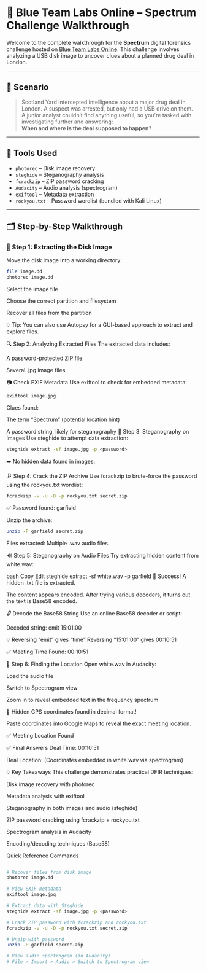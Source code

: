 # 🧪 Blue Team Labs Online – Spectrum Challenge Walkthrough

Welcome to the complete walkthrough for the **Spectrum** digital forensics challenge hosted on [Blue Team Labs Online](https://blueteamlabs.online). This challenge involves analyzing a USB disk image to uncover clues about a planned drug deal in London.

---

## 🧠 Scenario

> Scotland Yard intercepted intelligence about a major drug deal in London. A suspect was arrested, but only had a USB drive on them.  
> A junior analyst couldn’t find anything useful, so you're tasked with investigating further and answering:  
> **When and where is the deal supposed to happen?**

---

## 🔧 Tools Used

- `photorec` – Disk image recovery
- `steghide` – Steganography analysis
- `fcrackzip` – ZIP password cracking
- `Audacity` – Audio analysis (spectrogram)
- `exiftool` – Metadata extraction
- `rockyou.txt` – Password wordlist (bundled with Kali Linux)

---

## 🗂 Step-by-Step Walkthrough

### 📁 Step 1: Extracting the Disk Image

Move the disk image into a working directory:

```bash
file image.dd
photorec image.dd
```
Select the image file

Choose the correct partition and filesystem

Recover all files from the partition

💡 Tip: You can also use Autopsy for a GUI-based approach to extract and explore files.

🔍 Step 2: Analyzing Extracted Files
The extracted data includes:

A password-protected ZIP file

Several .jpg image files

📷 Check EXIF Metadata
Use exiftool to check for embedded metadata:
```bash
exiftool image.jpg
```
Clues found:

The term “Spectrum” (potential location hint)

A password string, likely for steganography
🔐 Step 3: Steganography on Images
Use steghide to attempt data extraction:
```bash
steghide extract -sf image.jpg -p <password>
```
➡️ No hidden data found in images.

🗜 Step 4: Crack the ZIP Archive
Use fcrackzip to brute-force the password using the rockyou.txt wordlist:
```bash
fcrackzip -v -u -D -p rockyou.txt secret.zip
```
✅ Password found: garfield

Unzip the archive:
```bash
unzip -P garfield secret.zip
```
Files extracted: Multiple .wav audio files.

🔊 Step 5: Steganography on Audio Files
Try extracting hidden content from white.wav:

bash
Copy
Edit
steghide extract -sf white.wav -p garfield
🎉 Success! A hidden .txt file is extracted.

The content appears encoded. After trying various decoders, it turns out the text is Base58 encoded.

🔓 Decode the Base58 String
Use an online Base58 decoder or script:

Decoded string:
emit 15:01:00

💡 Reversing “emit” gives “time”
Reversing “15:01:00” gives 00:10:51

✅ Meeting Time Found: 00:10:51

📍 Step 6: Finding the Location
Open white.wav in Audacity:

Load the audio file

Switch to Spectrogram view

Zoom in to reveal embedded text in the frequency spectrum

📌 Hidden GPS coordinates found in decimal format!

Paste coordinates into Google Maps to reveal the exact meeting location.

✅ Meeting Location Found

✅ Final Answers
Deal Time: 00:10:51

Deal Location: (Coordinates embedded in white.wav via spectrogram)

💡 Key Takeaways
This challenge demonstrates practical DFIR techniques:

Disk image recovery with photorec

Metadata analysis with exiftool

Steganography in both images and audio (steghide)

ZIP password cracking using fcrackzip + rockyou.txt

Spectrogram analysis in Audacity

Encoding/decoding techniques (Base58)

Quick Reference Commands
```bash

# Recover files from disk image
photorec image.dd

# View EXIF metadata
exiftool image.jpg

# Extract data with Steghide
steghide extract -sf image.jpg -p <password>

# Crack ZIP password with fcrackzip and rockyou.txt
fcrackzip -v -u -D -p rockyou.txt secret.zip

# Unzip with password
unzip -P garfield secret.zip

# View audio spectrogram (in Audacity)
# File > Import > Audio > Switch to Spectrogram view
```
